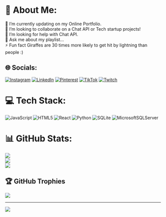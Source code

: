 # 💫 About Me:
🔭 I’m currently updating on my Online Portfolio.<br>👯 I’m looking to collaborate on a Chat API or Tech startup projects!<br>🤝 I’m looking for help with Chat API.<br>💬 Ask me about my playlist...<br>⚡ Fun fact Giraffes are 30 times more likely to get hit by lightning than people :)


## 🌐 Socials:
[![Instagram](https://img.shields.io/badge/Instagram-%23E4405F.svg?logo=Instagram&logoColor=white)](https://instagram.com/jus_umbrella) [![LinkedIn](https://img.shields.io/badge/LinkedIn-%230077B5.svg?logo=linkedin&logoColor=white)](https://linkedin.com/in/KeithMurimi) [![Pinterest](https://img.shields.io/badge/Pinterest-%23E60023.svg?logo=Pinterest&logoColor=white)](https://pinterest.com/whoisumbrella) [![TikTok](https://img.shields.io/badge/TikTok-%23000000.svg?logo=TikTok&logoColor=white)](https://tiktok.com/@jus_umbrella) [![Twitch](https://img.shields.io/badge/Twitch-%239146FF.svg?logo=Twitch&logoColor=white)](https://twitch.tv/jus_umbrella) 

# 💻 Tech Stack:
![JavaScript](https://img.shields.io/badge/javascript-%23323330.svg?style=for-the-badge&logo=javascript&logoColor=%23F7DF1E) ![HTML5](https://img.shields.io/badge/html5-%23E34F26.svg?style=for-the-badge&logo=html5&logoColor=white) ![React](https://img.shields.io/badge/react-%2320232a.svg?style=for-the-badge&logo=react&logoColor=%2361DAFB) ![Python](https://img.shields.io/badge/python-3670A0?style=for-the-badge&logo=python&logoColor=ffdd54) ![SQLite](https://img.shields.io/badge/sqlite-%2307405e.svg?style=for-the-badge&logo=sqlite&logoColor=white) ![MicrosoftSQLServer](https://img.shields.io/badge/Microsoft%20SQL%20Server-CC2927?style=for-the-badge&logo=microsoft%20sql%20server&logoColor=white)
# 📊 GitHub Stats:
![](https://github-readme-stats.vercel.app/api?username=Umbrellaisnothere&theme=dark&hide_border=false&include_all_commits=true&count_private=false)<br/>
![](https://github-readme-streak-stats.herokuapp.com/?user=Umbrellaisnothere&theme=dark&hide_border=false)<br/>
![](https://github-readme-stats.vercel.app/api/top-langs/?username=Umbrellaisnothere&theme=dark&hide_border=false&include_all_commits=true&count_private=false&layout=compact)

## 🏆 GitHub Trophies
![](https://github-profile-trophy.vercel.app/?username=Umbrellaisnothere&theme=radical&no-frame=false&no-bg=true&margin-w=4)

---
[![](https://visitcount.itsvg.in/api?id=Umbrellaisnothere&icon=0&color=0)](https://visitcount.itsvg.in)

<!-- Proudly created with GPRM ( https://gprm.itsvg.in ) -->
